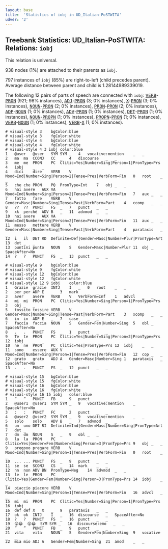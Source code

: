 ```yaml
---
layout: base
title:  'Statistics of iobj in UD_Italian-PoSTWITA'
udver: '2'
---
```


## Treebank Statistics: UD_Italian-PoSTWITA: Relations: `iobj`

This relation is universal.

938 nodes (1%) are attached to their parents as `iobj`.

797 instances of `iobj` (85%) are right-to-left (child precedes parent).
Average distance between parent and child is 1.28144989339019.

The following 12 pairs of parts of speech are connected with `iobj`: <tt><a href="it_postwita-pos-VERB.html">VERB</a></tt>-<tt><a href="it_postwita-pos-PRON.html">PRON</a></tt> (921; 98% instances), <tt><a href="it_postwita-pos-ADJ.html">ADJ</a></tt>-<tt><a href="it_postwita-pos-PRON.html">PRON</a></tt> (3; 0% instances), <tt><a href="it_postwita-pos-X.html">X</a></tt>-<tt><a href="it_postwita-pos-PRON.html">PRON</a></tt> (3; 0% instances), <tt><a href="it_postwita-pos-NOUN.html">NOUN</a></tt>-<tt><a href="it_postwita-pos-PRON.html">PRON</a></tt> (2; 0% instances), <tt><a href="it_postwita-pos-PRON.html">PRON</a></tt>-<tt><a href="it_postwita-pos-PRON.html">PRON</a></tt> (2; 0% instances), <tt><a href="it_postwita-pos-ADP.html">ADP</a></tt>-<tt><a href="it_postwita-pos-NOUN.html">NOUN</a></tt> (1; 0% instances), <tt><a href="it_postwita-pos-ADV.html">ADV</a></tt>-<tt><a href="it_postwita-pos-PRON.html">PRON</a></tt> (1; 0% instances), <tt><a href="it_postwita-pos-DET.html">DET</a></tt>-<tt><a href="it_postwita-pos-PRON.html">PRON</a></tt> (1; 0% instances), <tt><a href="it_postwita-pos-NOUN.html">NOUN</a></tt>-<tt><a href="it_postwita-pos-PROPN.html">PROPN</a></tt> (1; 0% instances), <tt><a href="it_postwita-pos-PROPN.html">PROPN</a></tt>-<tt><a href="it_postwita-pos-PRON.html">PRON</a></tt> (1; 0% instances), <tt><a href="it_postwita-pos-VERB.html">VERB</a></tt>-<tt><a href="it_postwita-pos-NOUN.html">NOUN</a></tt> (1; 0% instances), <tt><a href="it_postwita-pos-VERB.html">VERB</a></tt>-<tt><a href="it_postwita-pos-X.html">X</a></tt> (1; 0% instances).


~~~ conllu
# visual-style 3	bgColor:blue
# visual-style 3	fgColor:white
# visual-style 4	bgColor:blue
# visual-style 4	fgColor:white
# visual-style 4 3 iobj	color:blue
1	@user	@user	SYM	SYM	_	4	vocative:mention	_	_
2	ma	ma	CCONJ	CC	_	4	discourse	_	_
3	me	me	PRON	PC	Clitic=Yes|Number=Sing|Person=1|PronType=Prs	4	iobj	_	_
4	dici	dire	VERB	V	Mood=Ind|Number=Sing|Person=2|Tense=Pres|VerbForm=Fin	0	root	_	_
5	che	che	PRON	PQ	PronType=Int	7	obj	_	_
6	hai	avere	AUX	VA	Mood=Ind|Number=Sing|Person=2|Tense=Pres|VerbForm=Fin	7	aux	_	_
7	fatto	fare	VERB	V	Gender=Masc|Number=Sing|Tense=Past|VerbForm=Part	4	ccomp	_	_
8	??	??	PUNCT	FS	_	7	punct	_	_
9	xk	perché	ADV	B	_	11	advmod	_	_
10	hai	avere	AUX	VA	Mood=Ind|Number=Sing|Person=2|Tense=Pres|VerbForm=Fin	11	aux	_	_
11	messo	mettere	VERB	V	Gender=Masc|Number=Sing|Tense=Past|VerbForm=Part	4	parataxis	_	_
12	i	il	DET	RD	Definite=Def|Gender=Masc|Number=Plur|PronType=Art	13	det	_	_
13	puntini	punto	NOUN	S	Gender=Masc|Number=Plur	11	obj	_	SpaceAfter=No
14	?	?	PUNCT	FS	_	13	punct	_	_

~~~


~~~ conllu
# visual-style 9	bgColor:blue
# visual-style 9	fgColor:white
# visual-style 12	bgColor:blue
# visual-style 12	fgColor:white
# visual-style 12 9 iobj	color:blue
1	Grazie	grazie	INTJ	I	_	0	root	_	_
2	per	per	ADP	E	_	3	mark	_	_
3	aver	avere	VERB	V	VerbForm=Inf	1	advcl	_	_
4	mi	mi	PRON	PC	Clitic=Yes|Number=Sing|Person=1|PronType=Prs	3	obj	_	_
5	tossito	tossire	VERB	V	Gender=Masc|Number=Sing|Tense=Past|VerbForm=Part	3	xcomp	_	_
6	in	in	ADP	E	_	7	case	_	_
7	faccia	faccia	NOUN	S	Gender=Fem|Number=Sing	5	obl	_	SpaceAfter=No
8	.	.	PUNCT	FS	_	1	punct	_	_
9	Te	te	PRON	PC	Clitic=Yes|Number=Sing|Person=2|PronType=Prs	12	iobj	_	_
10	ne	ne	PRON	PC	Clitic=Yes|PronType=Prs	12	iobj	_	_
11	sono	essere	AUX	V	Mood=Ind|Number=Sing|Person=1|Tense=Pres|VerbForm=Fin	12	cop	_	_
12	grato	grato	ADJ	A	Gender=Masc|Number=Sing	1	parataxis	_	SpaceAfter=No
13	.	.	PUNCT	FS	_	12	punct	_	_

~~~


~~~ conllu
# visual-style 15	bgColor:blue
# visual-style 15	fgColor:white
# visual-style 16	bgColor:blue
# visual-style 16	fgColor:white
# visual-style 16 15 iobj	color:blue
1	“	“	PUNCT	FB	_	9	punct	_	_
2	@user1	@user1	SYM	SYM	_	9	vocative:mention	_	SpaceAfter=No
3	:	:	PUNCT	FC	_	2	punct	_	_
4	@user2	@user2	SYM	SYM	_	9	vocative:mention	_	_
5	solo	solo	ADV	B	_	7	advmod	_	_
6	un	uno	DET	RI	Definite=Ind|Gender=Masc|Number=Sing|PronType=Art	7	det	_	_
7	dm	dm	NOUN	S	_	9	obl	_	_
8	la	la	PRON	PC	Clitic=Yes|Gender=Fem|Number=Sing|Person=3|PronType=Prs	9	obj	_	_
9	pregooo	pregare	VERB	V	Mood=Ind|Number=Sing|Person=1|Tense=Pres|VerbForm=Fin	0	root	_	_
10	...	...	PUNCT	FS	_	9	punct	_	_
11	se	se	SCONJ	CS	_	14	mark	_	_
12	nn	non	ADV	BN	PronType=Neg	14	advmod	_	_
13	le	le	PRON	PC	Clitic=Yes|Gender=Fem|Number=Sing|Person=3|PronType=Prs	14	iobj	_	_
14	piaccio	piacere	VERB	V	Mood=Ind|Number=Sing|Person=1|Tense=Pres|VerbForm=Fin	16	advcl	_	_
15	mi	mi	PRON	PC	Clitic=Yes|Number=Sing|Person=1|PronType=Prs	16	iobj	_	_
16	def	def	X	X	_	9	parataxis	_	_
17	ok	ok	INTJ	I	_	16	discourse	_	SpaceAfter=No
18	?	?	PUNCT	FS	_	16	punct	_	_
19	😜😂	😜😂	SYM	SYM	_	16	discourse:emo	_	_
20	”	”	PUNCT	FB	_	9	punct	_	_
21	vita	vita	NOUN	S	Gender=Fem|Number=Sing	9	vocative	_	_
22	mia	mio	ADJ	A	Gender=Fem|Number=Sing	21	amod	_	_

~~~


